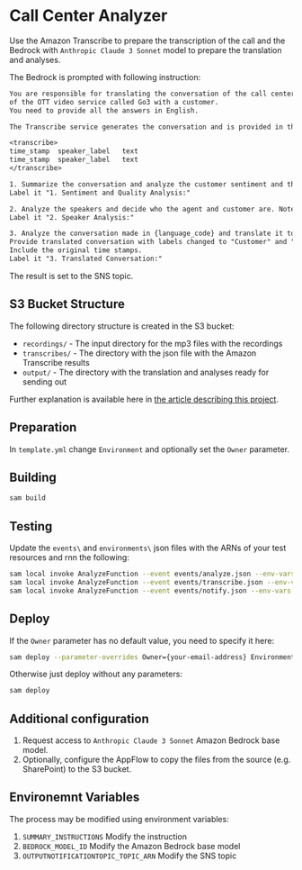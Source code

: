 # Call Center Analyzer

Use the Amazon Transcribe to prepare the transcription of the call and the Bedrock with `Anthropic Claude 3 Sonnet` model to prepare the translation and analyses.

The Bedrock is prompted with following instruction:

```txt
You are responsible for translating the conversation of the call center agent
of the OTT video service called Go3 with a customer.
You need to provide all the answers in English.

The Transcribe service generates the conversation and is provided in the following format:

<transcribe>
time_stamp  speaker_label   text
time_stamp  speaker_label   text
</transcribe>

1. Summarize the conversation and analyze the customer sentiment and the agent quality. Provide the summary and analyses in English.
Label it "1. Sentiment and Quality Analysis:"

2. Analyze the speakers and decide who the agent and customer are. Note that there may be more than one customer speaking.
Label it "2. Speaker Analysis:"

3. Analyze the conversation made in {language_code} and translate it to English so it makes sense.
Provide translated conversation with labels changed to "Customer" and "Agent."
Include the original time stamps.
Label it "3. Translated Conversation:"
```

The result is set to the SNS topic.

## S3 Bucket Structure

The following directory structure is created in the S3 bucket:

- `recordings/` - The input directory for the mp3 files with the recordings
- `transcribes/` - The directory with the json file with the Amazon Transcribe results
- `output/` - The directory with the translation and analyses ready for sending out

Further explanation is available here in [the article describing this project](thttps://github.com/wdoganowski/cloud-chronicles/tree/95af666925520705a2e2334e373639128f09cd8a/08.%20Transforming%20Call%20Center%20Analytics%20with%20AWS%20Bedrock).

## Preparation

In `template.yml` change `Environment` and optionally set the `Owner` parameter.

## Building

```sh
sam build
```

## Testing

Update the `events\` and `environments\` json files with the ARNs of your test resources and rnn the following:

``` sh
sam local invoke AnalyzeFunction --event events/analyze.json --env-vars environments/dev.json
sam local invoke AnalyzeFunction --event events/transcribe.json --env-vars environments/dev.json
sam local invoke AnalyzeFunction --event events/notify.json --env-vars environments/dev.json
```

## Deploy

If the `Owner` parameter has no default value, you need to specify it here:

```sh
sam deploy --parameter-overrides Owner={your-email-address} Environment={environment} MapMigrated={migration-code}
```

Otherwise just deploy without any parameters:

```sh
sam deploy
```

## Additional configuration

1. Request access to `Anthropic Claude 3 Sonnet` Amazon Bedrock base model.
2. Optionally, configure the AppFlow to copy the files from the source (e.g. SharePoint) to the S3 bucket.

## Environemnt Variables

The process may be modified using environment variables:

1. `SUMMARY_INSTRUCTIONS` Modify the instruction
2. `BEDROCK_MODEL_ID` Modify the Amazon Bedrock base model
3. `OUTPUTNOTIFICATIONTOPIC_TOPIC_ARN` Modify the SNS topic

